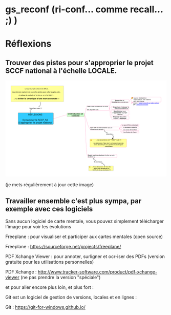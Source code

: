 # gs_reconf (ri-conf... comme recall... ;) )

Réflexions
==

Trouver des pistes pour s'approprier le projet SCCF national à l'échelle LOCALE.
--

![image](https://github.com/a2kpi/gs_reconf/blob/master/howto_sccf_50.png "carte mentale")


(je mets régulièrement à jour cette image)


Travailler ensemble c'est plus sympa, par exemple avec ces logiciels
-

Sans aucun logiciel de carte mentale, vous pouvez simplement télécharger
l'image pour voir les évolutions


Freeplane : pour visualiser et participer aux cartes mentales (open source)

Freeplane : https://sourceforge.net/projects/freeplane/


PDF Xchange Viewer : pour annoter, surligner et ocr-iser des PDFs (version
gratuite pour les utilisations personnelles)

PDF Xchange : http://www.tracker-software.com/product/pdf-xchange-viewer
(ne pas prendre la version "spéciale")


et pour aller encore plus loin, et plus fort : 

Git est un logiciel de gestion de versions, locales et en lignes :  

Git : https://git-for-windows.github.io/
